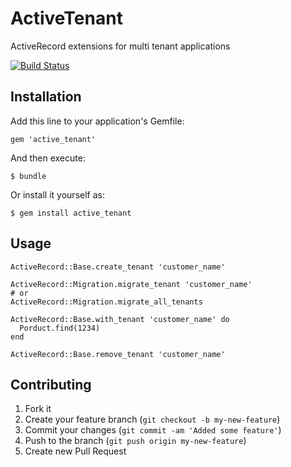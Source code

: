 # ActiveTenant

ActiveRecord extensions for multi tenant applications

[![Build Status](https://travis-ci.org/gabynaiman/active_tenant.png?branch=master)](https://travis-ci.org/gabynaiman/active_tenant)

## Installation

Add this line to your application's Gemfile:

    gem 'active_tenant'

And then execute:

    $ bundle

Or install it yourself as:

    $ gem install active_tenant

## Usage

    ActiveRecord::Base.create_tenant 'customer_name'

    ActiveRecord::Migration.migrate_tenant 'customer_name'
    # or
    ActiveRecord::Migration.migrate_all_tenants

    ActiveRecord::Base.with_tenant 'customer_name' do
      Porduct.find(1234)
    end

    ActiveRecord::Base.remove_tenant 'customer_name'

## Contributing

1. Fork it
2. Create your feature branch (`git checkout -b my-new-feature`)
3. Commit your changes (`git commit -am 'Added some feature'`)
4. Push to the branch (`git push origin my-new-feature`)
5. Create new Pull Request
